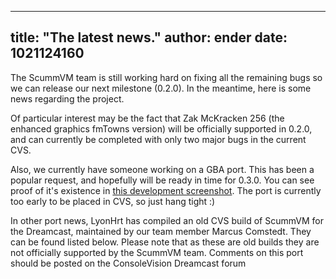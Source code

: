 
---
title: "The latest news."
author: ender
date: 1021124160
---

The ScummVM team is still working hard on fixing all the remaining bugs so we can release our next milestone (0.2.0). In the meantime, here is some news regarding the project.  
  
Of particular interest may be the fact that Zak McKracken 256 (the enhanced graphics fmTowns version) will be officially supported in 0.2.0, and can currently be completed with only two major bugs in the current CVS.  
  
Also, we currently have someone working on a GBA port. This has been a popular request, and hopefully will be ready in time for 0.3.0. You can see proof of it's existence in [this development screenshot](http://www.bbrox.org/scummadv_by_ph0x_0427c.jpg). The port is currently too early to be placed in CVS, so just hang tight :)  
  
In other port news, LyonHrt has compiled an old CVS build of ScummVM for the Dreamcast, maintained by our team member Marcus Comstedt. They can be found listed below. Please note that as these are old builds they are not officially supported by the ScummVM team. Comments on this port should be posted on the ConsoleVision Dreamcast forum
